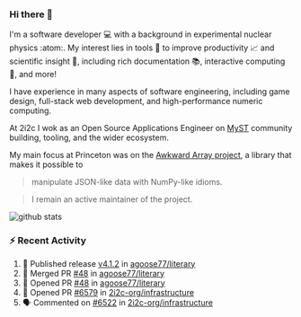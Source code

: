 ### Hi there 👋 

I'm a software developer 💻 with a background in experimental nuclear physics :atom:. My interest lies in tools :wrench: to improve productivity :chart_with_upwards_trend: and scientific insight :telescope:, including rich documentation 📚, interactive computing 🧮, and more! 

I have experience in many aspects of software engineering, including game design, full-stack web development, and high-performance numeric computing. 

At 2i2c I wok as an Open Source Applications Engineer on [MyST](https://github.com/jupyter-book/mystmd) community building, tooling, and the wider ecosystem. 

My main focus at Princeton was on the [Awkward Array project](awkward-array.org/), a library that makes it possible to 
> manipulate JSON-like data with NumPy-like idioms.

> I remain an active maintainer of the project. 

![github stats](https://github-readme-stats.vercel.app/api?username=agoose77&show_icons=true&hide_rank=true&hide_title=true&bg_color=30,e76445,904e95&text_color=efe3ec&icon_color=efe3ec)
<!--
**agoose77/agoose77** is a ✨ _special_ ✨ repository because its `README.md` (this file) appears on your GitHub profile.

Here are some ideas to get you started:

- 🔭 I’m currently working on ...
- 🌱 I’m currently learning ...
- 👯 I’m looking to collaborate on ...
- 🤔 I’m looking for help with ...
- 💬 Ask me about ...
- 📫 How to reach me: ...
- 😄 Pronouns: ...
- ⚡ Fun fact: ...
-->

### :zap: Recent Activity

<!--START_SECTION:activity-->
1. 🚀 Published release [v4.1.2](https://github.com/agoose77/literary/releases/tag/v4.1.2) in [agoose77/literary](https://github.com/agoose77/literary)
2. 🎉 Merged PR [#48](https://github.com/agoose77/literary/pull/48) in [agoose77/literary](https://github.com/agoose77/literary)
3. 💪 Opened PR [#48](https://github.com/agoose77/literary/pull/48) in [agoose77/literary](https://github.com/agoose77/literary)
4. 💪 Opened PR [#6579](https://github.com/2i2c-org/infrastructure/pull/6579) in [2i2c-org/infrastructure](https://github.com/2i2c-org/infrastructure)
5. 🗣 Commented on [#6522](https://github.com/2i2c-org/infrastructure/issues/6522#issuecomment-3197856940) in [2i2c-org/infrastructure](https://github.com/2i2c-org/infrastructure)
<!--END_SECTION:activity-->
